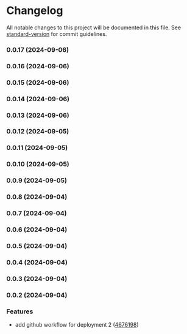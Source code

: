 # Changelog

All notable changes to this project will be documented in this file. See [standard-version](https://github.com/conventional-changelog/standard-version) for commit guidelines.

### 0.0.17 (2024-09-06)

### 0.0.16 (2024-09-06)

### 0.0.15 (2024-09-06)

### 0.0.14 (2024-09-06)

### 0.0.13 (2024-09-06)

### 0.0.12 (2024-09-05)

### 0.0.11 (2024-09-05)

### 0.0.10 (2024-09-05)

### 0.0.9 (2024-09-05)

### 0.0.8 (2024-09-04)

### 0.0.7 (2024-09-04)

### 0.0.6 (2024-09-04)

### 0.0.5 (2024-09-04)

### 0.0.4 (2024-09-04)

### 0.0.3 (2024-09-04)

### 0.0.2 (2024-09-04)


### Features

* add github workflow for deployment 2 ([4676198](https://github.com/pinkynrg/px-rem-optimizer/commit/4676198e6929c758d6918eca779ddb626a4b39c3))
